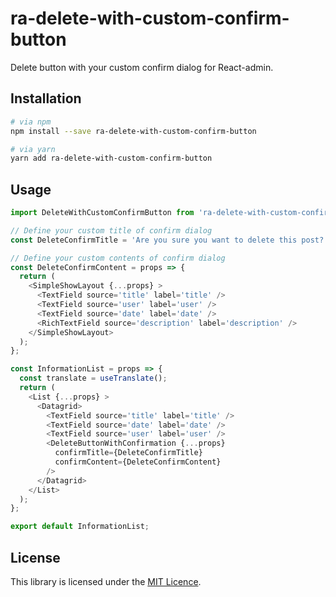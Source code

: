 # ra-delete-with-custom-confirm-button
Delete button with your custom confirm dialog for React-admin.

## Installation

```bash
# via npm
npm install --save ra-delete-with-custom-confirm-button

# via yarn
yarn add ra-delete-with-custom-confirm-button
```

## Usage

```js
import DeleteWithCustomConfirmButton from 'ra-delete-with-custom-confirm-button';

// Define your custom title of confirm dialog
const DeleteConfirmTitle = 'Are you sure you want to delete this post?';

// Define your custom contents of confirm dialog
const DeleteConfirmContent = props => {
  return (
    <SimpleShowLayout {...props} >
      <TextField source='title' label='title' />
      <TextField source='user' label='user' />
      <TextField source='date' label='date' />
      <RichTextField source='description' label='description' />
    </SimpleShowLayout>
  );
};

const InformationList = props => {
  const translate = useTranslate();
  return (
    <List {...props} >
      <Datagrid>
        <TextField source='title' label='title' />
        <TextField source='date' label='date' />
        <TextField source='user' label='user' />
        <DeleteButtonWithConfirmation {...props}
          confirmTitle={DeleteConfirmTitle}
          confirmContent={DeleteConfirmContent}
        />
      </Datagrid>
    </List>
  );
};

export default InformationList;
```

## License

This library is licensed under the [MIT Licence](./LICENCE).
